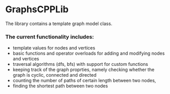 # GraphsCPPLib
The library contains a template graph model class.

### The current functionality includes:
* template values for nodes and vertices
* basic functions and operator overloads for adding and modifying nodes and vertices
* traversal algorithms (dfs, bfs) with support for custom functions
* keeping track of the graph proprties, namely checking whether the graph is cyclic, connected and directed
* counting the number of paths of certain length between two nodes,
* finding the shortest path between two nodes 
